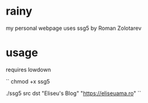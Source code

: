 # rainy
my personal webpage
uses ssg5 by Roman Zolotarev

# usage
requires lowdown

``
chmod +x ssg5

./ssg5 src dst "Eliseu's Blog" "https://eliseuama.ro"
``
